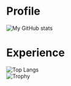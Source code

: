 # Profile
![My GitHub stats](https://github-readme-stats.vercel.app/api?username=mini-ware&show_icons=true&theme=dark)
# Experience
![Top Langs](https://github-readme-stats.vercel.app/api/top-langs/?username=mini-ware&theme=dark&layout=compact)</br>
![Trophy](https://github-profile-trophy.vercel.app/?username=mini-ware&theme=onedark&row=2&column=3&margin-w=5)
<!--
**Mini-Ware/Mini-Ware** is a ✨ _special_ ✨ repository because its `README.md` (this file) appears on your GitHub profile.
Here are some ideas to get you started:
- 🔭 I’m currently working on ...
- 🌱 I’m currently learning ...
- 👯 I’m looking to collaborate on ...
- 🤔 I’m looking for help with ...
- 💬 Ask me about ...
- 📫 How to reach me: ...
- 😄 Pronouns: ...
- ⚡ Fun fact: ...
-->
